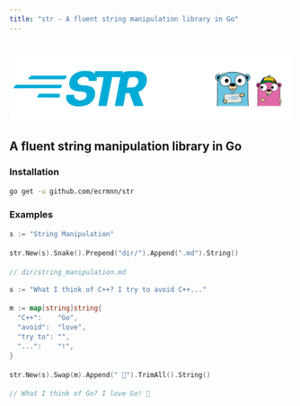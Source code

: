 ```yaml
---
title: "str - A fluent string manipulation library in Go"
---
```


# ![str](./assets/str.png)

## A fluent string manipulation library in Go

### Installation

```bash
go get -u github.com/ecrmnn/str
```

### Examples

```go
s := "String Manipulation"

str.New(s).Snake().Prepend("dir/").Append(".md").String()

// dir/string_manipulation.md
```

```go
s := "What I think of C++? I try to avoid C++..."

m := map[string]string{
  "C++":    "Go",
  "avoid":  "love",
  "try to": "",
  "...":    "!",
}

str.New(s).Swap(m).Append(" 🤩").TrimAll().String()

// What I think of Go? I love Go! 🤩
```
